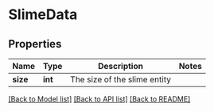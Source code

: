 # SlimeData

## Properties
Name | Type | Description | Notes
------------ | ------------- | ------------- | -------------
**size** | **int** | The size of the slime entity | 

[[Back to Model list]](../README.md#documentation-for-models) [[Back to API list]](../README.md#documentation-for-api-endpoints) [[Back to README]](../README.md)


